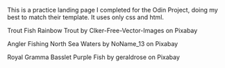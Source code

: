 <p>This is a practice landing page I completed for the Odin Project, doing my best to match their template. It uses only css and html.<br></p>

<p>Trout Fish Rainbow Trout by Clker-Free-Vector-Images on Pixabay</p>
<p>Angler Fishing North Sea Waters by NoName_13 on Pixabay</p>
<p>Royal Gramma Basslet Purple Fish by geraldrose on Pixabay</p>
